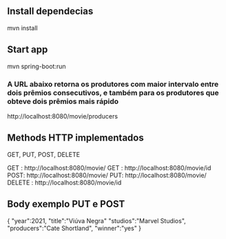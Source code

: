 

## Install dependecias
mvn install

## Start app
mvn spring-boot:run

### A URL abaixo retorna os produtores com maior intervalo entre dois prêmios consecutivos, e também para os produtores que obteve dois prêmios mais rápido
http://localhost:8080/movie/producers

## Methods HTTP implementados
GET, PUT, POST, DELETE

GET : http://localhost:8080/movie/
GET : http://localhost:8080/movie/id
POST: http://localhost:8080/movie/
PUT: http://localhost:8080/movie/
DELETE : http://localhost:8080/movie/id

## Body exemplo PUT e POST 
{
  "year":2021,
  "title":"Viúva Negra"
  "studios":"Marvel Studios",
  "producers":"Cate Shortland",
  "winner":"yes"
}